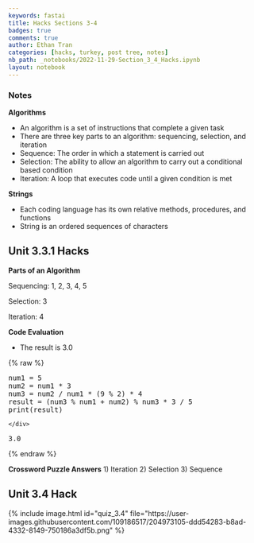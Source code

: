 ```yaml
---
keywords: fastai
title: Hacks Sections 3-4
badges: true
comments: true
author: Ethan Tran
categories: [hacks, turkey, post tree, notes]
nb_path: _notebooks/2022-11-29-Section_3_4_Hacks.ipynb
layout: notebook
---
```


<!--
#################################################
### THIS FILE WAS AUTOGENERATED! DO NOT EDIT! ###
#################################################
# file to edit: _notebooks/2022-11-29-Section_3_4_Hacks.ipynb
-->

<div class="container" id="notebook-container">
        
<div class="cell border-box-sizing text_cell rendered"><div class="inner_cell">
<div class="text_cell_render border-box-sizing rendered_html">
<h3 id="Notes">Notes<a class="anchor-link" href="#Notes"> </a></h3><p><strong>Algorithms</strong></p>
<ul>
<li>An algorithm is a set of instructions that complete a given task</li>
<li>There are three key parts to an algorithm: sequencing, selection, and iteration</li>
<li>Sequence: The order in which a statement is carried out</li>
<li>Selection: The ability to allow an algorithm to carry out a conditional based condition</li>
<li>Iteration: A loop that executes code until a given condition is met</li>
</ul>
<p><strong>Strings</strong></p>
<ul>
<li>Each coding language has its own relative methods, procedures, and functions</li>
<li>String is an ordered sequences of characters</li>
</ul>

</div>
</div>
</div>
<div class="cell border-box-sizing text_cell rendered"><div class="inner_cell">
<div class="text_cell_render border-box-sizing rendered_html">
<h2 id="Unit-3.3.1-Hacks">Unit 3.3.1 Hacks<a class="anchor-link" href="#Unit-3.3.1-Hacks"> </a></h2><p><strong>Parts of an Algorithm</strong></p>
<p>Sequencing: 1, 2, 3, 4, 5</p>
<p>Selection: 3</p>
<p>Iteration: 4</p>
<p><strong>Code Evaluation</strong></p>
<ul>
<li>The result is 3.0</li>
</ul>

</div>
</div>
</div>
    {% raw %}
    
<div class="cell border-box-sizing code_cell rendered">
<div class="input">

<div class="inner_cell">
    <div class="input_area">
<div class=" highlight hl-ipython3"><pre><span></span><span class="n">num1</span> <span class="o">=</span> <span class="mi">5</span>
<span class="n">num2</span> <span class="o">=</span> <span class="n">num1</span> <span class="o">*</span> <span class="mi">3</span>
<span class="n">num3</span> <span class="o">=</span> <span class="n">num2</span> <span class="o">/</span> <span class="n">num1</span> <span class="o">*</span> <span class="p">(</span><span class="mi">9</span> <span class="o">%</span> <span class="mi">2</span><span class="p">)</span> <span class="o">*</span> <span class="mi">4</span>
<span class="n">result</span> <span class="o">=</span> <span class="p">(</span><span class="n">num3</span> <span class="o">%</span> <span class="n">num1</span> <span class="o">+</span> <span class="n">num2</span><span class="p">)</span> <span class="o">%</span> <span class="n">num3</span> <span class="o">*</span> <span class="mi">3</span> <span class="o">/</span> <span class="mi">5</span>
<span class="nb">print</span><span class="p">(</span><span class="n">result</span><span class="p">)</span>
</pre></div>

    </div>
</div>
</div>

<div class="output_wrapper">
<div class="output">

<div class="output_area">

<div class="output_subarea output_stream output_stdout output_text">
<pre>3.0
</pre>
</div>
</div>

</div>
</div>

</div>
    {% endraw %}

<div class="cell border-box-sizing text_cell rendered"><div class="inner_cell">
<div class="text_cell_render border-box-sizing rendered_html">
<p><strong>Crossword Puzzle Answers</strong>
1) Iteration 
2) Selection 
3) Sequence</p>

</div>
</div>
</div>
<div class="cell border-box-sizing text_cell rendered"><div class="inner_cell">
<div class="text_cell_render border-box-sizing rendered_html">
<h2 id="Unit-3.4-Hack">Unit 3.4 Hack<a class="anchor-link" href="#Unit-3.4-Hack"> </a></h2><html>
{% include image.html id="quiz_3.4" file="https://user-images.githubusercontent.com/109186517/204973105-ddd54283-b8ad-4332-8149-750186a3df5b.png" %}

</html>
</div>
</div>
</div>
</div>
 

